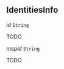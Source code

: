 

## IdentitiesInfo  
  
<article>

*id* `String` 

TODO

</article>
<article>

*mspid* `String` 

TODO

</article>

